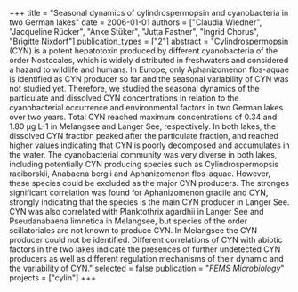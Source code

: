 +++
title = "Seasonal dynamics of cylindrospermopsin and cyanobacteria in two German lakes"
date = 2006-01-01
authors = ["Claudia Wiedner", "Jacqueline Rücker", "Anke Stüker", "Jutta Fastner", "Ingrid Chorus", "Brigitte Nixdorf"]
publication_types = ["2"]
abstract = "Cylindrospermopsin (CYN) is a potent hepatotoxin produced by different cyanobacteria of the order Nostocales, which is widely distributed in freshwaters and considered a hazard to wildlife and humans. In Europe, only Aphanizomenon flos-aquae is identified as CYN producer so far and the seasonal variability of CYN was not studied yet. Therefore, we studied the seasonal dynamics of the particulate and dissolved CYN concentrations in relation to the cyanobacterial occurrence and environmental factors in two German lakes over two years. Total CYN reached maximum concentrations of 0.34 and 1.80 µg L-1 in Melangsee and Langer See, respectively. In both lakes, the dissolved CYN fraction peaked after the particulate fraction, and reached higher values indicating that CYN is poorly decomposed and accumulates in the water. The cyanobacterial community was very diverse in both lakes, including potentially CYN producing species such as Cylindrospermopsis raciborskii, Anabaena bergii and Aphanizomenon flos-aquae. However, these species could be excluded as the major CYN producers. The stronges significant correlation was found for Aphanizomenon gracile and CYN, strongly indicating that the species is the main CYN producer in Langer See. CYN was also correlated with Planktothrix agardhii in Langer See and Pseudanabaena limnetica in Melangsee, but species of the order  scillatoriales are not known to produce CYN. In Melangsee the CYN producer could not be identified. Different correlations of CYN with abiotic factors in the two lakes indicate the presences of further undetected CYN producers as well as different regulation mechanisms of their dynamic and the variability of CYN."
selected = false
publication = "*FEMS Microbiology*"
projects = ["cylin"]
+++

